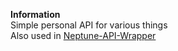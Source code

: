 **Information**  
Simple personal API for various things  
Also used in [Neptune-API-Wrapper](https://www.npmjs.com/package/neptune-api-wrapper)  
